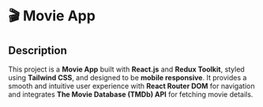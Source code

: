 # 🎬 Movie App 

## Description
This project is a **Movie App** built with **React.js** and **Redux Toolkit**, styled using **Tailwind CSS**, and designed to be **mobile responsive**. It provides a smooth and intuitive user experience with **React Router DOM** for navigation and integrates **The Movie Database (TMDb) API** for fetching movie details. 

